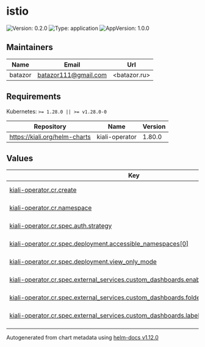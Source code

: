 # istio

![Version: 0.2.0](https://img.shields.io/badge/Version-0.2.0-informational?style=flat-square) ![Type: application](https://img.shields.io/badge/Type-application-informational?style=flat-square) ![AppVersion: 1.0.0](https://img.shields.io/badge/AppVersion-1.0.0-informational?style=flat-square)

## Maintainers

| Name | Email | Url |
| ---- | ------ | --- |
| batazor | <batazor111@gmail.com> | <batazor.ru> |

## Requirements

Kubernetes: `>= 1.28.0 || >= v1.28.0-0`

| Repository | Name | Version |
|------------|------|---------|
| https://kiali.org/helm-charts | kiali-operator | 1.80.0 |

## Values

<table height="400px" >
	<thead>
		<th>Key</th>
		<th>Type</th>
		<th>Default</th>
		<th>Description</th>
	</thead>
	<tbody>
		<tr>
			<td id="kiali-operator--cr--create"><a href="./values.yaml#L7">kiali-operator.cr.create</a></td>
			<td>
bool
</td>
			<td>
				<div style="max-width: 300px;">
<pre lang="json">
true
</pre>
</div>
			</td>
			<td></td>
		</tr>
		<tr>
			<td id="kiali-operator--cr--namespace"><a href="./values.yaml#L8">kiali-operator.cr.namespace</a></td>
			<td>
string
</td>
			<td>
				<div style="max-width: 300px;">
<pre lang="json">
""
</pre>
</div>
			</td>
			<td></td>
		</tr>
		<tr>
			<td id="kiali-operator--cr--spec--auth--strategy"><a href="./values.yaml#L16">kiali-operator.cr.spec.auth.strategy</a></td>
			<td>
string
</td>
			<td>
				<div style="max-width: 300px;">
<pre lang="json">
"anonymous"
</pre>
</div>
			</td>
			<td></td>
		</tr>
		<tr>
			<td id="kiali-operator--cr--spec--deployment--accessible_namespaces[0]"><a href="./values.yaml#L18">kiali-operator.cr.spec.deployment.accessible_namespaces[0]</a></td>
			<td>
string
</td>
			<td>
				<div style="max-width: 300px;">
<pre lang="json">
"**"
</pre>
</div>
			</td>
			<td></td>
		</tr>
		<tr>
			<td id="kiali-operator--cr--spec--deployment--view_only_mode"><a href="./values.yaml#L19">kiali-operator.cr.spec.deployment.view_only_mode</a></td>
			<td>
bool
</td>
			<td>
				<div style="max-width: 300px;">
<pre lang="json">
true
</pre>
</div>
			</td>
			<td></td>
		</tr>
		<tr>
			<td id="kiali-operator--cr--spec--external_services--custom_dashboards--enabled"><a href="./values.yaml#L39">kiali-operator.cr.spec.external_services.custom_dashboards.enabled</a></td>
			<td>
bool
</td>
			<td>
				<div style="max-width: 300px;">
<pre lang="json">
true
</pre>
</div>
			</td>
			<td></td>
		</tr>
		<tr>
			<td id="kiali-operator--cr--spec--external_services--custom_dashboards--folder"><a href="./values.yaml#L42">kiali-operator.cr.spec.external_services.custom_dashboards.folder</a></td>
			<td>
string
</td>
			<td>
				<div style="max-width: 300px;">
<pre lang="json">
"Kiali"
</pre>
</div>
			</td>
			<td></td>
		</tr>
		<tr>
			<td id="kiali-operator--cr--spec--external_services--custom_dashboards--label_selector"><a href="./values.yaml#L40">kiali-operator.cr.spec.external_services.custom_dashboards.label_selector</a></td>
			<td>
string
</td>
			<td>
				<div style="max-width: 300px;">
<pre lang="json">
"app=grafana"
</pre>
</div>
			</td>
			<td></td>
		</tr>
		<tr>
			<td id="kiali-operator--cr--spec--external_services--custom_dashboards--namespace"><a href="./values.yaml#L41">kiali-operator.cr.spec.external_services.custom_dashboards.namespace</a></td>
			<td>
string
</td>
			<td>
				<div style="max-width: 300px;">
<pre lang="json">
"grafana"
</pre>
</div>
			</td>
			<td></td>
		</tr>
		<tr>
			<td id="kiali-operator--cr--spec--external_services--grafana--enabled"><a href="./values.yaml#L32">kiali-operator.cr.spec.external_services.grafana.enabled</a></td>
			<td>
bool
</td>
			<td>
				<div style="max-width: 300px;">
<pre lang="json">
false
</pre>
</div>
			</td>
			<td></td>
		</tr>
		<tr>
			<td id="kiali-operator--cr--spec--external_services--grafana--in_cluster_url"><a href="./values.yaml#L33">kiali-operator.cr.spec.external_services.grafana.in_cluster_url</a></td>
			<td>
string
</td>
			<td>
				<div style="max-width: 300px;">
<pre lang="json">
"http://grafana.grafana:80"
</pre>
</div>
			</td>
			<td></td>
		</tr>
		<tr>
			<td id="kiali-operator--cr--spec--external_services--grafana--url"><a href="./values.yaml#L35">kiali-operator.cr.spec.external_services.grafana.url</a></td>
			<td>
string
</td>
			<td>
				<div style="max-width: 300px;">
<pre lang="json">
"https://shortlink.best/grafana"
</pre>
</div>
			</td>
			<td></td>
		</tr>
		<tr>
			<td id="kiali-operator--cr--spec--external_services--istio--component_status--components[0]--app_label"><a href="./values.yaml#L51">kiali-operator.cr.spec.external_services.istio.component_status.components[0].app_label</a></td>
			<td>
string
</td>
			<td>
				<div style="max-width: 300px;">
<pre lang="json">
"istiod"
</pre>
</div>
			</td>
			<td></td>
		</tr>
		<tr>
			<td id="kiali-operator--cr--spec--external_services--istio--component_status--components[0]--is_core"><a href="./values.yaml#L52">kiali-operator.cr.spec.external_services.istio.component_status.components[0].is_core</a></td>
			<td>
bool
</td>
			<td>
				<div style="max-width: 300px;">
<pre lang="json">
true
</pre>
</div>
			</td>
			<td></td>
		</tr>
		<tr>
			<td id="kiali-operator--cr--spec--external_services--istio--component_status--components[0]--is_proxy"><a href="./values.yaml#L53">kiali-operator.cr.spec.external_services.istio.component_status.components[0].is_proxy</a></td>
			<td>
bool
</td>
			<td>
				<div style="max-width: 300px;">
<pre lang="json">
false
</pre>
</div>
			</td>
			<td></td>
		</tr>
		<tr>
			<td id="kiali-operator--cr--spec--external_services--istio--component_status--components[1]--app_label"><a href="./values.yaml#L54">kiali-operator.cr.spec.external_services.istio.component_status.components[1].app_label</a></td>
			<td>
string
</td>
			<td>
				<div style="max-width: 300px;">
<pre lang="json">
"istio-ingress"
</pre>
</div>
			</td>
			<td></td>
		</tr>
		<tr>
			<td id="kiali-operator--cr--spec--external_services--istio--component_status--components[1]--is_core"><a href="./values.yaml#L55">kiali-operator.cr.spec.external_services.istio.component_status.components[1].is_core</a></td>
			<td>
bool
</td>
			<td>
				<div style="max-width: 300px;">
<pre lang="json">
true
</pre>
</div>
			</td>
			<td></td>
		</tr>
		<tr>
			<td id="kiali-operator--cr--spec--external_services--istio--component_status--components[1]--is_proxy"><a href="./values.yaml#L56">kiali-operator.cr.spec.external_services.istio.component_status.components[1].is_proxy</a></td>
			<td>
bool
</td>
			<td>
				<div style="max-width: 300px;">
<pre lang="json">
true
</pre>
</div>
			</td>
			<td></td>
		</tr>
		<tr>
			<td id="kiali-operator--cr--spec--external_services--istio--component_status--components[1]--namespace"><a href="./values.yaml#L57">kiali-operator.cr.spec.external_services.istio.component_status.components[1].namespace</a></td>
			<td>
string
</td>
			<td>
				<div style="max-width: 300px;">
<pre lang="json">
"istio-ingress"
</pre>
</div>
			</td>
			<td></td>
		</tr>
		<tr>
			<td id="kiali-operator--cr--spec--external_services--istio--component_status--enabled"><a href="./values.yaml#L49">kiali-operator.cr.spec.external_services.istio.component_status.enabled</a></td>
			<td>
bool
</td>
			<td>
				<div style="max-width: 300px;">
<pre lang="json">
true
</pre>
</div>
			</td>
			<td></td>
		</tr>
		<tr>
			<td id="kiali-operator--cr--spec--external_services--istio--config_map_name"><a href="./values.yaml#L44">kiali-operator.cr.spec.external_services.istio.config_map_name</a></td>
			<td>
string
</td>
			<td>
				<div style="max-width: 300px;">
<pre lang="json">
"istio"
</pre>
</div>
			</td>
			<td></td>
		</tr>
		<tr>
			<td id="kiali-operator--cr--spec--external_services--istio--istio_sidecar_injector_config_map_name"><a href="./values.yaml#L46">kiali-operator.cr.spec.external_services.istio.istio_sidecar_injector_config_map_name</a></td>
			<td>
string
</td>
			<td>
				<div style="max-width: 300px;">
<pre lang="json">
"istio-sidecar-injector"
</pre>
</div>
			</td>
			<td></td>
		</tr>
		<tr>
			<td id="kiali-operator--cr--spec--external_services--istio--istiod_deployment_name"><a href="./values.yaml#L45">kiali-operator.cr.spec.external_services.istio.istiod_deployment_name</a></td>
			<td>
string
</td>
			<td>
				<div style="max-width: 300px;">
<pre lang="json">
"istiod"
</pre>
</div>
			</td>
			<td></td>
		</tr>
		<tr>
			<td id="kiali-operator--cr--spec--external_services--istio--root_namespace"><a href="./values.yaml#L47">kiali-operator.cr.spec.external_services.istio.root_namespace</a></td>
			<td>
string
</td>
			<td>
				<div style="max-width: 300px;">
<pre lang="json">
"istio-system"
</pre>
</div>
			</td>
			<td></td>
		</tr>
		<tr>
			<td id="kiali-operator--cr--spec--external_services--prometheus--url"><a href="./values.yaml#L37">kiali-operator.cr.spec.external_services.prometheus.url</a></td>
			<td>
string
</td>
			<td>
				<div style="max-width: 300px;">
<pre lang="json">
"http://prometheus-prometheus.prometheus-operator:9090/prometheus"
</pre>
</div>
			</td>
			<td></td>
		</tr>
		<tr>
			<td id="kiali-operator--cr--spec--external_services--tracing--auth--type"><a href="./values.yaml#L26">kiali-operator.cr.spec.external_services.tracing.auth.type</a></td>
			<td>
string
</td>
			<td>
				<div style="max-width: 300px;">
<pre lang="json">
"none"
</pre>
</div>
			</td>
			<td></td>
		</tr>
		<tr>
			<td id="kiali-operator--cr--spec--external_services--tracing--enabled"><a href="./values.yaml#L24">kiali-operator.cr.spec.external_services.tracing.enabled</a></td>
			<td>
bool
</td>
			<td>
				<div style="max-width: 300px;">
<pre lang="json">
true
</pre>
</div>
			</td>
			<td></td>
		</tr>
		<tr>
			<td id="kiali-operator--cr--spec--external_services--tracing--in_cluster_url"><a href="./values.yaml#L28">kiali-operator.cr.spec.external_services.tracing.in_cluster_url</a></td>
			<td>
string
</td>
			<td>
				<div style="max-width: 300px;">
<pre lang="json">
"http://grafana-tempo.grafana:16686"
</pre>
</div>
			</td>
			<td></td>
		</tr>
		<tr>
			<td id="kiali-operator--cr--spec--external_services--tracing--namespace_selector"><a href="./values.yaml#L27">kiali-operator.cr.spec.external_services.tracing.namespace_selector</a></td>
			<td>
bool
</td>
			<td>
				<div style="max-width: 300px;">
<pre lang="json">
false
</pre>
</div>
			</td>
			<td></td>
		</tr>
		<tr>
			<td id="kiali-operator--cr--spec--external_services--tracing--url"><a href="./values.yaml#L29">kiali-operator.cr.spec.external_services.tracing.url</a></td>
			<td>
string
</td>
			<td>
				<div style="max-width: 300px;">
<pre lang="json">
"http://grafana-tempo.grafana:16686/"
</pre>
</div>
			</td>
			<td></td>
		</tr>
		<tr>
			<td id="kiali-operator--cr--spec--external_services--tracing--use_grpc"><a href="./values.yaml#L30">kiali-operator.cr.spec.external_services.tracing.use_grpc</a></td>
			<td>
bool
</td>
			<td>
				<div style="max-width: 300px;">
<pre lang="json">
false
</pre>
</div>
			</td>
			<td></td>
		</tr>
		<tr>
			<td id="kiali-operator--cr--spec--istio_labels--app_label_name"><a href="./values.yaml#L13">kiali-operator.cr.spec.istio_labels.app_label_name</a></td>
			<td>
string
</td>
			<td>
				<div style="max-width: 300px;">
<pre lang="json">
"app.kubernetes.io/name"
</pre>
</div>
			</td>
			<td></td>
		</tr>
		<tr>
			<td id="kiali-operator--cr--spec--istio_labels--version_label_name"><a href="./values.yaml#L14">kiali-operator.cr.spec.istio_labels.version_label_name</a></td>
			<td>
string
</td>
			<td>
				<div style="max-width: 300px;">
<pre lang="json">
"app.kubernetes.io/version"
</pre>
</div>
			</td>
			<td></td>
		</tr>
		<tr>
			<td id="kiali-operator--cr--spec--istio_namespace"><a href="./values.yaml#L11">kiali-operator.cr.spec.istio_namespace</a></td>
			<td>
string
</td>
			<td>
				<div style="max-width: 300px;">
<pre lang="json">
"istio-system"
</pre>
</div>
			</td>
			<td></td>
		</tr>
		<tr>
			<td id="kiali-operator--cr--spec--server--web_root"><a href="./values.yaml#L21">kiali-operator.cr.spec.server.web_root</a></td>
			<td>
string
</td>
			<td>
				<div style="max-width: 300px;">
<pre lang="json">
"/kiali"
</pre>
</div>
			</td>
			<td></td>
		</tr>
		<tr>
			<td id="kiali-operator--enabled"><a href="./values.yaml#L2">kiali-operator.enabled</a></td>
			<td>
bool
</td>
			<td>
				<div style="max-width: 300px;">
<pre lang="json">
true
</pre>
</div>
			</td>
			<td></td>
		</tr>
		<tr>
			<td id="kiali-operator--onlyViewOnlyMode"><a href="./values.yaml#L4">kiali-operator.onlyViewOnlyMode</a></td>
			<td>
bool
</td>
			<td>
				<div style="max-width: 300px;">
<pre lang="json">
true
</pre>
</div>
			</td>
			<td></td>
		</tr>
	</tbody>
</table>

----------------------------------------------
Autogenerated from chart metadata using [helm-docs v1.12.0](https://github.com/norwoodj/helm-docs/releases/v1.12.0)
